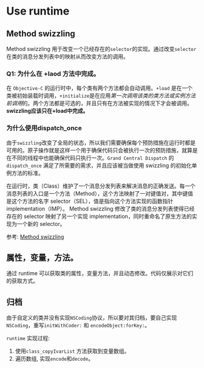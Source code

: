 # Use runtime

## Method swizzling
Method swizzling 用于改变一个已经存在的`selector`的实现。通过改变`selector`在类的消息分发列表中的映射从而改变方法的调用。

### Q1: 为什么在 +laod 方法中完成。
在 `Objective-C` 的运行时中，每个类有两个方法都会自动调用。`+load` 是在一个类被初始装载时调用，`+initialize`是在应用*第一次调用该类的类方法或实例方法前调用*的。两个方法都是可选的，并且只有在方法被实现的情况下才会被调用。
**swizzling应该只在+load中完成。**

### 为什么使用dispatch_once
由于`swizzling`改变了全局的状态，所以我们需要确保每个预防措施在运行时都是可用的。原子操作就是这样一个用于确保代码只会被执行一次的预防措施，就算是在不同的线程中也能确保代码只执行一次。`Grand Central Dispatch` 的 `dispatch_once` 满足了所需要的需求，并且应该被当做使用 swizzling 的初始化单例方法的标准。

在运行时，类（Class）维护了一个消息分发列表来解决消息的正确发送。每一个消息列表的入口是一个方法（Method），这个方法映射了一对键值对，其中键值是这个方法的名字 selector（SEL），值是指向这个方法实现的函数指针 implementation（IMP）。 Method swizzling 修改了类的消息分发列表使得已经存在的 selector 映射了另一个实现 implementation，同时重命名了原生方法的实现为一个新的 selector。


参考: [Method swizzling](http://nshipster.cn/method-swizzling/)

## 属性，变量，方法。

通过 runtime 可以获取类的属性，变量方法，并且动态修改。代码仅展示对它们的获取方式。

## 归档

由于自定义的类并没有实现`NSCoding`协议，所以要对其归档，要自己实现`NSCoding`，重写`initWithCoder:` 和 `encodeObject:forKey:`。

`runtime` 实现过程:

1. 使用`class_copyIvarList` 方法获取到变量数组。
2. 遍历数组, 实现`encode`和`decode`。
